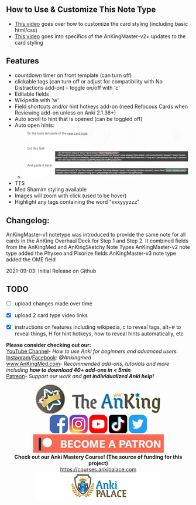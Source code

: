## How to Use & Customize This Note Type
- <a href="https://www.youtube.com/watch?v=HgKDRTTTnh4&t=37s">This video</a> goes over how to customize the card styling (including basic html/css)
- <a href="https://www.youtube.com/watch?v=4Q6Ll5k412U&t=1s">This video</a> goes into specifics of the AnKingMaster-v2+ updates to the card styling

## Features
- countdown timer on front template (can turn off)
- clickable tags (can turn off or adjust for compatibility with No Distractions add-on) - toggle on/off with 'c'
- Editable fields
- Wikipedia with 'w'
- Field shortcuts and/or hint hotkeys add-on (need Refocous Cards when Reviewing add-on unless on Anki 2.1.36+)
- Auto scroll to hint that is opened (can be toggled off)
- Auto open hints:
  -  <img src="/screenshots/Auto-open-hint.jpg" style="width:600px">
- TTS 
- Med Shamim styling available
- Images will zoom with click (used to be hover)
- Highlight any tags containing the word "xxxyyyzzz"

## Changelog:
AnKingMaster-v1 notetype was introduced to provide the same note for all cards in the AnKing Overhaul Deck for Step 1 and Step 2. It combined fields from the AnKingMed and AnKingSketchy Note Types
AnKingMaster-v2 note type added the Physeo and Pixorize fields
AnKingMaster-v3 note type added the OME field

2021-09-03: Initial Release on Github

## TODO
- [ ] upload changes made over time
- [X] upload 2 card type video links
- [X] instructions on features including wikipedia, c to reveal tags, alt+# to reveal things, H for hint hotkeys, how to reveal hints automatically, etc


<b>Please consider checking out our:</b>
<br>
<a href="https://www.youtube.com/theanking/playlists" rel="nofollow">YouTube Channel</a>- <i>How to use Anki for beginners and advanced users.</i> 
<br>
<a href="https://www.instagram.com/ankingmed" rel="nofollow">Instagram</a>/<a href="https://www.facebook.com/ankingmed" rel="nofollow">Facebook</a>: <i>@Ankingmed</i>
<br>
<a href="https://www.ankingmed.com" rel="nofollow">www.AnKingMed.com</a>- <i>Recommended add-ons, tutorials and more including <b>how to download 40+ add-ons in &lt; 5min</b></i>
<br>
<a href="https://www.ankipalace.com/membership" rel="nofollow">Patreon</a>- <i>Support our work and <b>get individualized Anki help!</b></i><br>

<p align="center">
<a href="https://www.ankingmed.com" rel="nofollow"><img src="https://raw.githubusercontent.com/AnKingMed/My-images/master/AnKing/AnKingSmall.png?raw=true"></a><a href="https://www.ankingmed.com" rel="nofollow"><img src="https://raw.githubusercontent.com/AnKingMed/My-images/master/AnKing/TheAnKing.png?raw=true"></a>
  <br>
  <a href="https://www.facebook.com/ankingmed" rel="nofollow"><img src="https://raw.githubusercontent.com/AnKingMed/My-images/master/Social/FB.png?raw=true"></a>     <a href="https://www.instagram.com/ankingmed" rel="nofollow"><img src="https://raw.githubusercontent.com/AnKingMed/My-images/master/Social/Instagram.png?raw=true"></a>     <a href="https://www.youtube.com/theanking" rel="nofollow"><img src="https://raw.githubusercontent.com/AnKingMed/My-images/master/Social/YT.png?raw=true"></a>     <a href="https://www.tiktok.com/@ankingmed" rel="nofollow"><img src="https://raw.githubusercontent.com/AnKingMed/My-images/master/Social/TikTok.png?raw=true"></a>     <a href="https://www.twitter.com/ankingmed" rel="nofollow"><img src="https://raw.githubusercontent.com/AnKingMed/My-images/master/Social/Twitter.png?raw=true"></a>
  <br>
<a href="https://www.ankipalace.com/membership" rel="nofollow"><img src="https://raw.githubusercontent.com/AnKingMed/My-images/master/AnKing/Patreon.jpg?raw=true"></a>
<br>
<b>Check out our Anki Mastery Course! (The source of funding for this project)</b><br>
          <a href="https://courses.ankipalace.com/?utm_source=anking_bg_add-on&amp;utm_medium=anki_add-on_page&amp;utm_campaign=mastery_course" rel="nofollow">https://courses.ankipalace.com</a>
<a href="https://courses.ankipalace.com/?utm_source=anking_bg_add-on&amp;utm_medium=anki_add-on_page&amp;utm_campaign=mastery_course" rel="nofollow">
  <br>
  <img src="https://raw.githubusercontent.com/AnKingMed/My-images/master/AnKing/AnkiPalace.png?raw=true"></a></p>
